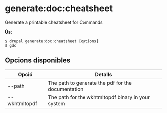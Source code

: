 # generate:doc:cheatsheet
Generate a printable cheatsheet for Commands

**Ús:**
```
$ drupal generate:doc:cheatsheet [options]
$ gdc  
```

## Opcions disponibles
Opció | Detalls
-------|-------------
--path | The path to generate the pdf for the documentation
--wkhtmltopdf | The path for the wkhtmltopdf binary in your system
